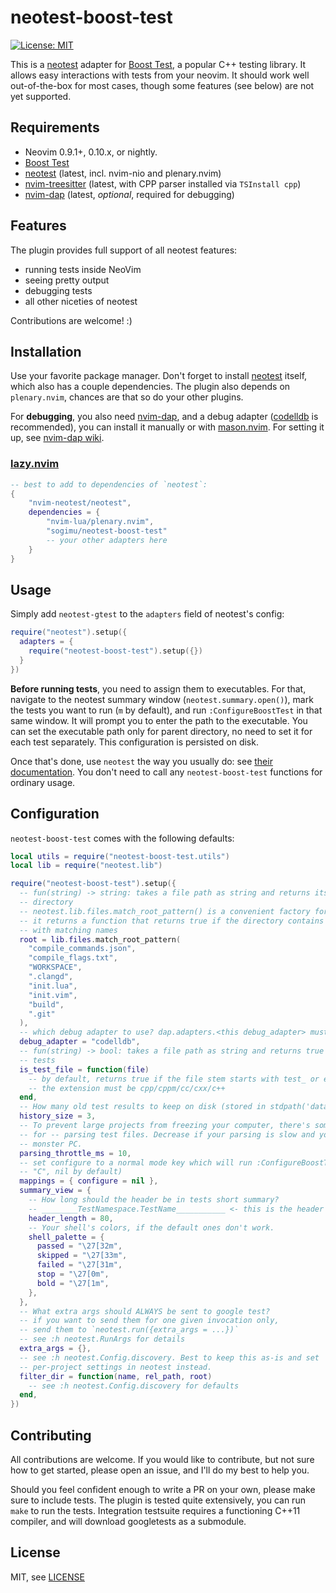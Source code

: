 # neotest-boost-test
[![License: MIT](https://img.shields.io/badge/License-MIT-yellow.svg)](https://opensource.org/licenses/MIT)

This is a [neotest] adapter for [Boost Test][boost-test], a popular C++ testing
library. It allows easy interactions with tests from your neovim.
It should work well out-of-the-box for most cases, though some features (see below)
are not yet supported.

## Requirements
* Neovim 0.9.1+, 0.10.x, or nightly.
* [Boost Test][boost-test]
* [neotest] (latest, incl. nvim-nio and plenary.nvim)
* [nvim-treesitter] (latest, with CPP parser installed via `TSInstall cpp`)
* [nvim-dap] (latest, _optional_, required for debugging)

## Features

The plugin provides full support of all neotest features:

- running tests inside NeoVim
- seeing pretty output
- debugging tests
- all other niceties of neotest

Contributions are welcome! :)

## Installation

Use your favorite package manager. Don't forget to install [neotest] itself, which
also has a couple dependencies. The plugin also depends on `plenary.nvim`, chances
are that so do your other plugins.

For **debugging**, you also need [nvim-dap], and a debug adapter ([codelldb] is
recommended), you can install it manually or with [mason.nvim].
For setting it up, see [nvim-dap wiki][nvim-dap-wiki].

### [lazy.nvim](https://github.com/folke/lazy.nvim)

```lua
-- best to add to dependencies of `neotest`:
{
    "nvim-neotest/neotest",
    dependencies = {
        "nvim-lua/plenary.nvim",
        "sogimu/neotest-boost-test"
        -- your other adapters here
    }
}
```

## Usage

Simply add `neotest-gtest` to the `adapters` field of neotest's config:

```lua
require("neotest").setup({
  adapters = {
    require("neotest-boost-test").setup({})
  }
})
```

**Before running tests**, you need to assign them to executables. For that, navigate
to the neotest summary window (`neotest.summary.open()`), mark the tests you want
to run (`m` by default), and run `:ConfigureBoostTest` in that same window. It will prompt
you to enter the path to the executable. You can set the executable path only for
parent directory, no need to set it for each test separately. This configuration
is persisted on disk.

Once that's done, use `neotest` the way you usually do: see
[their documentation](https://github.com/nvim-neotest/neotest#usage).
You don't need to call any `neotest-boost-test` functions for ordinary usage.

## Configuration

`neotest-boost-test` comes with the following defaults:

```lua
local utils = require("neotest-boost-test.utils")
local lib = require("neotest.lib")

require("neotest-boost-test").setup({
  -- fun(string) -> string: takes a file path as string and returns its project root
  -- directory
  -- neotest.lib.files.match_root_pattern() is a convenient factory for these functions:
  -- it returns a function that returns true if the directory contains any entries
  -- with matching names
  root = lib.files.match_root_pattern(
    "compile_commands.json",
    "compile_flags.txt",
    "WORKSPACE",
    ".clangd",
    "init.lua",
    "init.vim",
    "build",
    ".git"
  ),
  -- which debug adapter to use? dap.adapters.<this debug_adapter> must be defined.
  debug_adapter = "codelldb",
  -- fun(string) -> bool: takes a file path as string and returns true if it contains
  -- tests
  is_test_file = function(file)
    -- by default, returns true if the file stem starts with test_ or ends with _test
    -- the extension must be cpp/cppm/cc/cxx/c++
  end,
  -- How many old test results to keep on disk (stored in stdpath('data')/neotest-boost-test/runs)
  history_size = 3,
  -- To prevent large projects from freezing your computer, there's some throttling
  -- for -- parsing test files. Decrease if your parsing is slow and you have a
  -- monster PC.
  parsing_throttle_ms = 10,
  -- set configure to a normal mode key which will run :ConfigureBoostTest (suggested:
  -- "C", nil by default)
  mappings = { configure = nil },
  summary_view = {
    -- How long should the header be in tests short summary?
    -- ________TestNamespace.TestName___________ <- this is the header
    header_length = 80,
    -- Your shell's colors, if the default ones don't work.
    shell_palette = {
      passed = "\27[32m",
      skipped = "\27[33m",
      failed = "\27[31m",
      stop = "\27[0m",
      bold = "\27[1m",
    },
  },
  -- What extra args should ALWAYS be sent to google test?
  -- if you want to send them for one given invocation only,
  -- send them to `neotest.run({extra_args = ...})`
  -- see :h neotest.RunArgs for details
  extra_args = {},
  -- see :h neotest.Config.discovery. Best to keep this as-is and set
  -- per-project settings in neotest instead.
  filter_dir = function(name, rel_path, root)
    -- see :h neotest.Config.discovery for defaults
  end,
})
```

## Contributing

All contributions are welcome. If you would like to contribute, but not sure how
to get started, please open an issue, and I'll do my best to help you.

Should you feel confident enough to write a PR on your own, please make sure to
include tests. The plugin is tested quite extensively, you can run `make` to run
the tests. Integration testsuite requires a functioning C++11 compiler, and will
download googletests as a submodule.

## License

MIT, see [LICENSE](https://github.com/sogimu/neotest-boost-test/blob/main/LICENSE)

[nvim-treesitter]: https://github.com/nvim-treesitter/nvim-treesitter
[neotest]: https://github.com/nvim-neotest/neotest
[boost-test]: https://github.com/google/googletest
[nvim-dap]: https://github.com/mfussenegger/nvim-dap
[codelldb]: https://github.com/vadimcn/codelldb
[mason.nvim]: https://github.com/williamboman/mason.nvim
[nvim-dap-wiki]: https://github.com/mfussenegger/nvim-dap/wiki/C-C---Rust-(via--codelldb)
